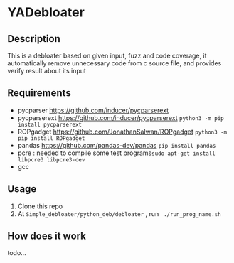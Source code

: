 # YADebloater
## Description
This is a debloater based on given input, fuzz and code coverage, it automatically remove unnecessary code from c source file, and provides verify result about its input

## Requirements
- pycparser https://github.com/inducer/pycparserext
- pycparserext https://github.com/inducer/pycparserext `python3 -m pip install pycparserext `
- ROPgadget https://github.com/JonathanSalwan/ROPgadget `python3 -m pip install ROPgadget`
- pandas https://github.com/pandas-dev/pandas `pip install pandas`
- pcre : needed to compile some test programs`sudo apt-get install libpcre3 libpcre3-dev`
- gcc

## Usage
1. Clone this repo
2. At ` Simple_debloater/python_deb/debloater ` , run ` ./run_prog_name.sh` 

## How does it work
todo...
